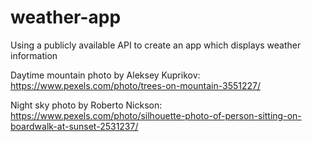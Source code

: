 # weather-app
Using a publicly available API to create an app which displays weather information

Daytime mountain photo by Aleksey Kuprikov: https://www.pexels.com/photo/trees-on-mountain-3551227/

Night sky photo by Roberto Nickson: https://www.pexels.com/photo/silhouette-photo-of-person-sitting-on-boardwalk-at-sunset-2531237/
